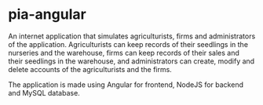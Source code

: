 # pia-angular

An internet application that simulates agriculturists, firms and administrators of the application. Agriculturists can keep records of their seedlings in the nurseries and the warehouse, firms can keep records of their sales and their seedlings in the warehouse, and administrators can create, modify and delete accounts of the agriculturists and the firms. <br/>

The application is made using Angular for frontend, NodeJS for backend and MySQL database. <br/>
